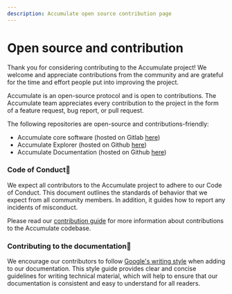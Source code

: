 ```yaml
---
description: Accumulate open source contribution page
---
```


# Open source and contribution

Thank you for considering contributing to the Accumulate project! We welcome and appreciate contributions from the community and are grateful for the time and effort people put into improving the project.

Accumulate is an open-source protocol and is open to contributions. The Accumulate team appreciates every contribution to the project in the form of a feature request, bug report, or pull request.&#x20;

The following repositories are open-source and contributions-friendly:&#x20;

* Accumulate core software (hosted on Gitlab [here](https://gitlab.com/accumulatenetwork/accumulate))&#x20;
* Accumulate Explorer (hosted on Github [here](https://github.com/AccumulateNetwork/explorer))
* Accumulate Documentation (hosted on Github [here](https://github.com/AccumulateNetwork/accumulate-docs))\
  &#x20;

### Code of Conduct

We expect all contributors to the Accumulate project to adhere to our Code of Conduct. This document outlines the standards of behavior that we expect from all community members. In addition, it guides how to report any incidents of misconduct.

Please read our [contribution guide](https://gitlab.com/accumulatenetwork/accumulate/-/blob/develop/CONTRIBUTING.md) for more information about contributions to the Accumulate codebase.&#x20;

### Contributing to the documentation

We encourage our contributors to follow [Google's writing style](https://developers.google.com/style) when adding to our documentation. This style guide provides clear and concise guidelines for writing technical material, which will help to ensure that our documentation is consistent and easy to understand for all readers.

